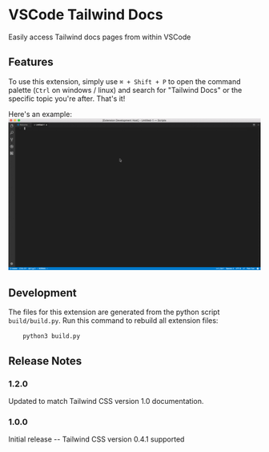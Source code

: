 # VSCode Tailwind Docs

Easily access Tailwind docs pages from within VSCode

## Features

To use this extension, simply use `⌘ + Shift + P` to open the command palette (`Ctrl` on windows / linux) and search for "Tailwind Docs" or the specific topic you're after. That's it!


Here's an example:    
![Extension Preview](img/preview.gif)


## Development

The files for this extension are generated from the python script `build/build.py`. Run this command to rebuild all extension files:

```
    python3 build.py
```

## Release Notes

### 1.2.0 
Updated to match Tailwind CSS version 1.0 documentation. 

### 1.0.0

Initial release -- Tailwind CSS version 0.4.1 supported
